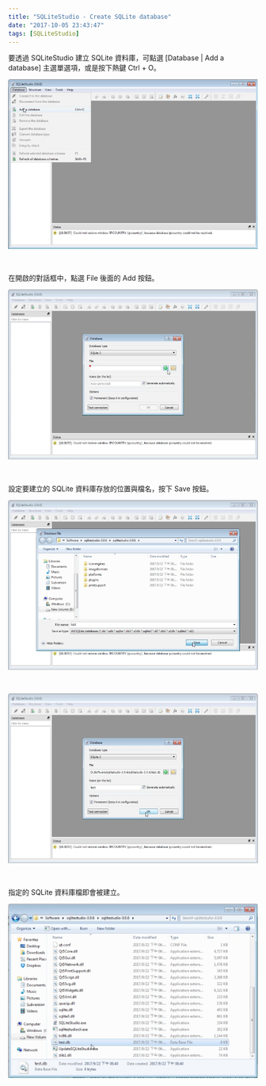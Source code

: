 ```yaml
---
title: "SQLiteStudio - Create SQLite database"
date: "2017-10-05 23:43:47"
tags: [SQLiteStudio]
---
```



要透過 SQLiteStudio 建立 SQLite 資料庫，可點選 [Database | Add a database] 主選單選項，或是按下熱鍵 Ctrl + O。  

<!-- More -->

![1.png](1.png)

<br/>


在開啟的對話框中，點選 File 後面的 Add 按鈕。  

![2.png](2.png)

<br/>


設定要建立的 SQLite 資料庫存放的位置與檔名，按下 Save 按鈕。  

![3.png](3.png)

<br/>


![4.png](4.png)

<br/>


指定的 SQLite 資料庫檔即會被建立。  

![5.png](5.png)

<br/>
